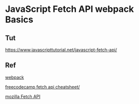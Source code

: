 # JavaScript Fetch API webpack Basics

## Tut
https://www.javascripttutorial.net/javascript-fetch-api/

## Ref

[webpack](https://webpack.js.org/)

[freecodecamp fetch api cheatsheet/](https://www.freecodecamp.org/news/fetch-api-cheatsheet/)

[mozilla Fetch API](https://developer.mozilla.org/en-US/docs/Web/API/Fetch_API)
